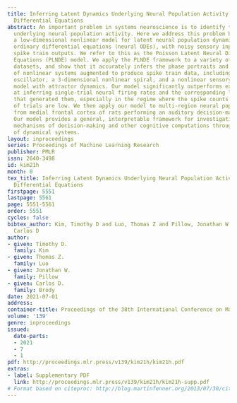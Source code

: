 ```yaml
---
title: Inferring Latent Dynamics Underlying Neural Population Activity via Neural
  Differential Equations
abstract: An important problem in systems neuroscience is to identify the latent dynamics
  underlying neural population activity. Here we address this problem by introducing
  a low-dimensional nonlinear model for latent neural population dynamics using neural
  ordinary differential equations (neural ODEs), with noisy sensory inputs and Poisson
  spike train outputs. We refer to this as the Poisson Latent Neural Differential
  Equations (PLNDE) model. We apply the PLNDE framework to a variety of synthetic
  datasets, and show that it accurately infers the phase portraits and fixed points
  of nonlinear systems augmented to produce spike train data, including the FitzHugh-Nagumo
  oscillator, a 3-dimensional nonlinear spiral, and a nonlinear sensory decision-making
  model with attractor dynamics. Our model significantly outperforms existing methods
  at inferring single-trial neural firing rates and the corresponding latent trajectories
  that generated them, especially in the regime where the spike counts and number
  of trials are low. We then apply our model to multi-region neural population recordings
  from medial frontal cortex of rats performing an auditory decision-making task.
  Our model provides a general, interpretable framework for investigating the neural
  mechanisms of decision-making and other cognitive computations through the lens
  of dynamical systems.
layout: inproceedings
series: Proceedings of Machine Learning Research
publisher: PMLR
issn: 2640-3498
id: kim21h
month: 0
tex_title: Inferring Latent Dynamics Underlying Neural Population Activity via Neural
  Differential Equations
firstpage: 5551
lastpage: 5561
page: 5551-5561
order: 5551
cycles: false
bibtex_author: Kim, Timothy D and Luo, Thomas Z and Pillow, Jonathan W and Brody,
  Carlos D
author:
- given: Timothy D.
  family: Kim
- given: Thomas Z.
  family: Luo
- given: Jonathan W.
  family: Pillow
- given: Carlos D.
  family: Brody
date: 2021-07-01
address:
container-title: Proceedings of the 38th International Conference on Machine Learning
volume: '139'
genre: inproceedings
issued:
  date-parts:
  - 2021
  - 7
  - 1
pdf: http://proceedings.mlr.press/v139/kim21h/kim21h.pdf
extras:
- label: Supplementary PDF
  link: http://proceedings.mlr.press/v139/kim21h/kim21h-supp.pdf
# Format based on citeproc: http://blog.martinfenner.org/2013/07/30/citeproc-yaml-for-bibliographies/
---
```

